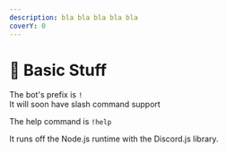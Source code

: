 ```yaml
---
description: bla bla bla bla bla
coverY: 0
---
```


# 🔴 Basic Stuff

The bot's prefix is `!`\
It will soon have slash command support

The help command is `!help`

It runs off the Node.js runtime with the Discord.js library.
